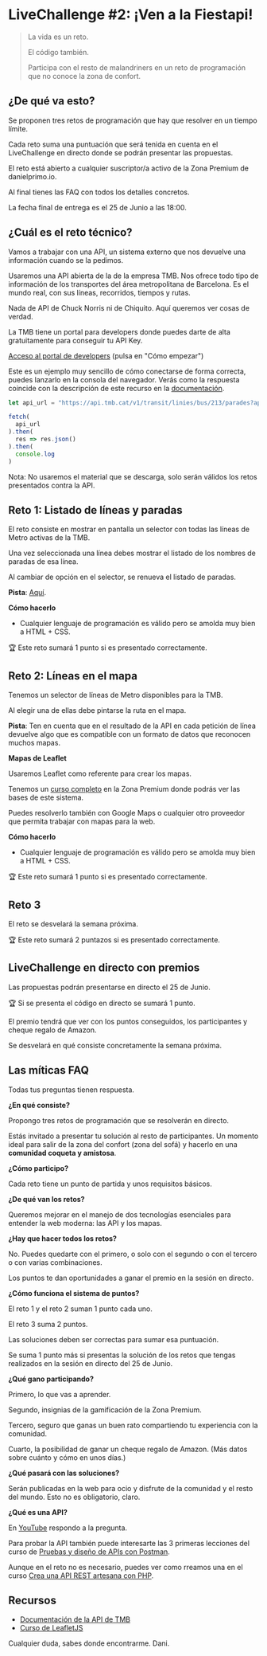 # LiveChallenge #2: ¡Ven a la Fiestapi!



> La vida es un reto.
>
> El código también.
>
> Participa con el resto de malandriners en un reto de programación que no conoce la zona de confort. 



## ¿De qué va esto?

Se proponen tres retos de programación que hay que resolver en un tiempo límite.

Cada reto suma una puntuación que será tenida en cuenta en el LiveChallenge en directo donde se podrán presentar las propuestas.

El reto está abierto a cualquier suscriptor/a activo de la Zona Premium de danielprimo.io.

Al final tienes las FAQ con todos los detalles concretos.

La fecha final de entrega es el 25 de Junio a las 18:00. 



## ¿Cuál es el reto técnico?

Vamos a trabajar con una API, un sistema externo que nos devuelve una información cuando se la pedimos.

Usaremos una API abierta de la de la empresa TMB. Nos ofrece todo tipo de información de los transportes del área metropolitana de Barcelona. Es el mundo real, con sus líneas, recorridos, tiempos y rutas.

Nada de API de Chuck Norris ni de Chiquito. Aquí queremos ver cosas de verdad.

La TMB tiene un portal para developers donde puedes darte de alta gratuitamente para conseguir tu API Key.

[Acceso al portal de developers](https://developer.tmb.cat/) (pulsa en "Cómo empezar")



Este es un ejemplo muy sencillo de cómo conectarse de forma correcta, puedes lanzarlo en la consola del navegador. Verás como la respuesta coincide con la descripción de este recurso en la [documentación](https://developer.tmb.cat/api-docs/v1/transit#operation/parades_linia).

````javascript
let api_url = "https://api.tmb.cat/v1/transit/linies/bus/213/parades?app_id=TU_API_ID&app_key=TU_API_KEY"

fetch(
  api_url
).then(
  res => res.json()
).then(
  console.log
)
````



Nota: No usaremos el material que se descarga, solo serán válidos los retos presentados contra la API.



## Reto 1: Listado de líneas y paradas

El reto consiste en mostrar en pantalla un selector con todas las líneas de Metro activas de la TMB.

Una vez seleccionada una línea debes mostrar el listado de los nombres de paradas de esa línea.

Al cambiar de opción en el selector, se renueva el listado de paradas.

**Pista**: [Aquí](https://developer.tmb.cat/api-docs/v1/transit#operation/parades_linia).



**Cómo hacerlo**

- Cualquier lenguaje de programación es válido pero se amolda muy bien a HTML + CSS.

  

🏆 Este reto sumará 1 punto si es presentado correctamente.



## Reto 2: Líneas en el mapa

Tenemos un selector de líneas de Metro disponibles para la TMB.

Al elegir una de ellas debe pintarse la ruta en el mapa.

**Pista**: Ten en cuenta que en el resultado de la API en cada petición de línea devuelve algo que es compatible con un formato de datos que reconocen muchos mapas.



**Mapas de Leaflet**

Usaremos Leaflet como referente para crear los mapas.

Tenemos un [curso completo](https://premium.danielprimo.io/cursos/leafletjs) en la Zona Premium donde podrás ver las bases de este sistema.

Puedes resolverlo también con Google Maps o cualquier otro proveedor que permita trabajar con mapas para la web.





**Cómo hacerlo**

- Cualquier lenguaje de programación es válido pero se amolda muy bien a HTML + CSS.

  

🏆 Este reto sumará 1 punto si es presentado correctamente.



## Reto 3

El reto se desvelará la semana próxima.

🏆 Este reto sumará 2 puntazos si es presentado correctamente.





## LiveChallenge en directo con premios

Las propuestas podrán presentarse en directo el 25 de Junio.

🏆 Si se presenta el código en directo se sumará 1 punto.



El premio tendrá que ver con los puntos conseguidos, los participantes y cheque regalo de Amazon. 

Se desvelará en qué consiste concretamente la semana próxima.



## Las míticas FAQ

Todas tus preguntas tienen respuesta.



**¿En qué consiste?**

Propongo tres retos de programación que se resolverán en directo.

Estás invitado a presentar tu solución al resto de participantes. Un momento ideal para salir de la zona del confort (zona del sofá) y hacerlo en una **comunidad coqueta y amistosa**.



**¿Cómo participo?**

Cada reto tiene un punto de partida y unos requisitos básicos.



**¿De qué van los retos?**

Queremos mejorar en el manejo de dos tecnologías esenciales para entender la web moderna: las API y los mapas.



**¿Hay que hacer todos los retos?**

No. Puedes quedarte con el primero, o solo con el segundo o con el tercero o con varias combinaciones.

Los puntos te dan oportunidades a ganar el premio en la sesión en directo.



**¿Cómo funciona el sistema de puntos?**

El reto 1 y el reto 2 suman 1 punto cada uno.

El reto 3 suma 2 puntos.

Las soluciones deben ser correctas para sumar esa puntuación.

Se suma 1 punto más si presentas la solución de los retos que tengas realizados en la sesión en directo del 25 de Junio.



**¿Qué gano participando?**

Primero, lo que vas a aprender. 

Segundo, insignias de la gamificación de la Zona Premium.

Tercero, seguro que ganas un buen rato compartiendo tu experiencia con la comunidad.

Cuarto, la posibilidad de ganar un cheque regalo de Amazon. (Más datos sobre cuánto y cómo en unos días.)



**¿Qué pasará con las soluciones?**

Serán publicadas en la web para ocio y disfrute de la comunidad y el resto del mundo. Esto no es obligatorio, claro.



**¿Qué es una API?**

En [YouTube](https://www.youtube.com/watch?v=QsrWtqnQGMc) respondo a la pregunta.

Para probar la API también puede interesarte las 3 primeras lecciones del curso de [Pruebas y diseño de APIs con Postman](https://premium.danielprimo.io/cursos/postman).

Aunque en el reto no es necesario, puedes ver como rreamos una en el curso [Crea una API REST artesana con PHP](https://premium.danielprimo.io/cursos/crea-una-api-rest-artesana-con-php).



## Recursos

- [Documentación de la API de TMB](https://developer.tmb.cat/api-docs/v1)
- [Curso de LeafletJS](https://premium.danielprimo.io/cursos/leafletjs)



Cualquier duda, sabes donde encontrarme. Dani.
